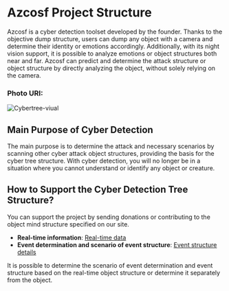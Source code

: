 # Azcosf Project Structure

Azcosf is a cyber detection toolset developed by the founder. Thanks to the objective dump structure, users can dump any object with a camera and determine their identity or emotions accordingly. Additionally, with its night vision support, it is possible to analyze emotions or object structures both near and far. Azcosf can predict and determine the attack structure or object structure by directly analyzing the object, without solely relying on the camera.

### Photo URI:
![Cybertree-viual](https://gitlab.com/azencompileropensourcefoundation/cybertree-visual/-/blob/main/QUARD_OBJECTIVE.jpg)

## Main Purpose of Cyber Detection

The main purpose is to determine the attack and necessary scenarios by scanning other cyber attack object structures, providing the basis for the cyber tree structure. With cyber detection, you will no longer be in a situation where you cannot understand or identify any object or creature.

## How to Support the Cyber Detection Tree Structure?

You can support the project by sending donations or contributing to the object mind structure specified on our site.

- **Real-time information**: [Real-time data](https://azencompileropensourcefoundation.com/visual-enginnering/realtime.html)
- **Event determination and scenario of event structure**: [Event structure details](https://azencompileropensourcefoundation.com/visual-enginnering/photo-video-object.php)

It is possible to determine the scenario of event determination and event structure based on the real-time object structure or determine it separately from the object.
